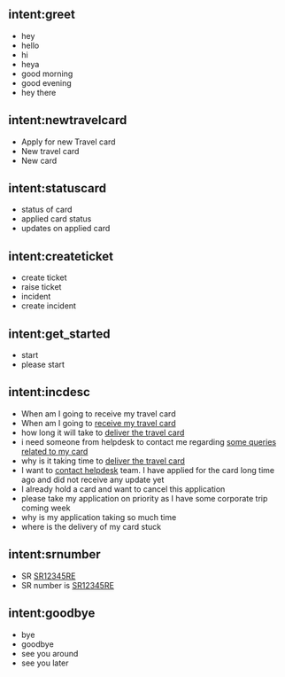 ## intent:greet
- hey
- hello
- hi
- heya
- good morning
- good evening
- hey there

## intent:newtravelcard
- Apply for new Travel card
- New travel card
- New card

## intent:statuscard
- status of card 
- applied card status 
- updates on applied card

## intent:createticket
- create ticket
- raise ticket
- incident
- create incident

## intent:get_started
- start
- please start

## intent:incdesc
- When am I going to receive my travel card
- When am I going to [receive my travel card](desc) 
- how long it will take to [deliver the travel card](desc) 
- i need someone from helpdesk to contact me regarding [some queries related to my card](desc) 
- why is it taking time to [deliver the travel card](desc)
- I want to [contact helpdesk](desc) team. I have applied for the card long time ago and did not receive any update yet
- I already hold a card and want to cancel this application
- please take my application on priority as I have some corporate trip coming week 
- why is my application taking so much time 
- where is the delivery of my card stuck

## intent:srnumber
- SR [SR12345RE](SR)
- SR number is [SR12345RE](SR)


## intent:goodbye
- bye
- goodbye
- see you around
- see you later
<!-- 
## intent:affirm
- yes
- indeed
- of course
- that sounds good
- correct -->
<!-- 
## intent:deny
- no
- never
- I don't think so
- don't like that
- no way
- not really

## intent:mood_great
- perfect
- very good
- great
- amazing
- wonderful
- I am feeling very good
- I am great
- I'm good

## intent:mood_unhappy
- sad
- very sad
- unhappy
- bad
- very bad
- awful
- terrible
- not very good
- extremely sad
- so sad

## intent:bot_challenge
- are you a bot?
- are you a human?
- am I talking to a bot?
- am I talking to a human?
 -->